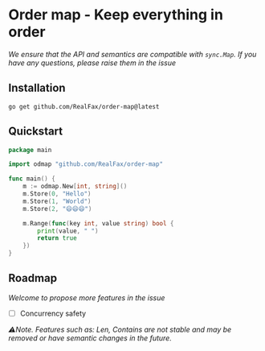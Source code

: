 # Order map - Keep everything in order

_We ensure that the API and semantics are compatible with `sync.Map`. If you have any questions, please raise them in the issue_

## Installation
`go get github.com/RealFax/order-map@latest`

## Quickstart

```go
package main

import odmap "github.com/RealFax/order-map"

func main() {
	m := odmap.New[int, string]()
	m.Store(0, "Hello")
	m.Store(1, "World")
	m.Store(2, "😄😄😄")

	m.Range(func(key int, value string) bool {
		print(value, " ")
		return true
	})
}
```
## Roadmap
_Welcome to propose more features in the issue_

- [ ] Concurrency safety

_⚠️Note. Features such as: Len, Contains are not stable and may be removed or have semantic changes in the future._